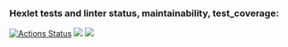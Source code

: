 ### Hexlet tests and linter status, maintainability, test_coverage:
[![Actions Status](https://github.com/mrjonsonDD/python-project-lvl3/workflows/hexlet-check/badge.svg)](https://github.com/mrjonsonDD/python-project-lvl3/actions)
<a href="https://codeclimate.com/github/mrjonsonDD/python-project-lvl3/maintainability"><img src="https://api.codeclimate.com/v1/badges/1ee8f6a0a0e65690720c/maintainability" /></a>
<a href="https://codeclimate.com/github/mrjonsonDD/python-project-lvl3/test_coverage"><img src="https://api.codeclimate.com/v1/badges/1ee8f6a0a0e65690720c/test_coverage" /></a>
